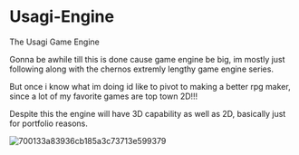 # Usagi-Engine
The Usagi Game Engine

Gonna be awhile till this is done cause game engine be big, im mostly just following along with the chernos extremly lengthy game engine series.

But once i know what im doing id like to pivot to making a better rpg maker, since a lot of my favorite games are top town 2D!!!

Despite this the engine will have 3D capability as well as 2D, basically just for portfolio reasons. 

![700133a83936cb185a3c73713e599379](https://github.com/user-attachments/assets/ac12483e-862c-40ec-8602-813bfa722868)
